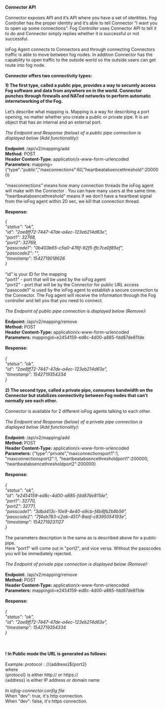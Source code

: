﻿

**Connector API**<br>
<br>
Connector exposes API and it’s API where you have a set of identities. Fog Controller has the proper identity and it’s able to tell Connector “I want you to open up some connections”. Fog Controller uses Connector API to tell it to do and Connector simply replies whether it is successful or not successful.<br>
<br>
ioFog Agent connects to Connectors and through connecting Connectors traffic is able to move between fog nodes. In addition Connector has the capability to open traffic to the outside world so the outside users can get route into fog node.<br>
<br>
**Connector offers two connectivity types:**<br>

**1)    The first type, called a public pipe, provides a way to securely access Fog software and data from anywhere on in the world. Connector punches through firewalls and NATed networks to perform automatic internetworking of the Fog.**<br>
<br>
Let’s describe what mapping is. Mapping is a way for describing a port opening, no matter whether you create a public or private pipe. It is an object that has an internal and an external port.<br>
<br>
*The Endpoint and Response (below) of a public pipe connection is displayed below (Add functionality):*<br>
<br>
**Endpoint**: /api/v2/mapping/add<br>
**Method**: POST<br>
**Header Content-Type**: application/x-www-form-urlencoded<br>
**Parameters**: mapping={"type":"public","maxconnections":60,"heartbeatabsencethreshold":200000}<br>
<br>
"maxconnections" means how many connection threads the ioFog agent will make with the Connector . You can have many users at the same time.<br>
"heartbeatabsencethreshold" means if we don’t have a heartbeat signal from the ioFog agent within 20 sec, we kill that connection thread.<br>
<br>
**Response:**<br>

*{<br>
     "status": "ok",<br>
     "id": "2ae8ff72-7447-47de-a4ec-123eb214d63e",<br>
     "port1": 32768,<br>
     "port2": 32769,<br>
     "passcode1": "0b403b65-c5a0-476f-92f5-ffc7ca0f85ef",<br>
     "passcode2": "",<br>
     "timestamp": 1542719018626<br>
}*<br>
<br>
“id” is your ID for the mapping<br>
"port1" - port that will be used by the ioFog agent<br>
"port2" - port that will be by the Connector for public URL access<br>
"passcode1” is used by the ioFog agent to establish a secure connection to the Connector. The Fog agent will receive the information through the Fog controller and tell you that you need to connect.<br>
<br>
*The Endpoint of public pipe connection is displayed below (Remove):*<br>
<br>
**Endpoint:** /api/v2/mapping/remove<br>
**Method:** POST<br>
**Header Content-Type:** application/x-www-form-urlencoded<br>
**Parameters:** mappingid=e2454159-ed8c-4d00-a885-fdd87de811de<br>
<br>
**Response:**<br>
<br>
*{<br>
     "status": "ok",<br>
     "id": "2ae8ff72-7447-47de-a4ec-123eb214d63e",<br>
     "timestamp": 1542719354334<br>
}*<br>
<br>
**2)    The second type, called a private pipe, consumes bandwidth on the Connector but stabilizes connectivity between Fog nodes that can’t normally see each other.** <br>
<br>
Connector is available for 2 different ioFog agents talking to each other.<br>
<br>
*The Endpoint and Response (below) of a private pipe connection is displayed below (Add functionality):*<br>
<br>
**Endpoint:** /api/v2/mapping/add<br>
**Method:** POST<br>
**Header Content-Type:** application/x-www-form-urlencoded<br>
**Parameters:** {"type":"private","maxconnectionsport1":1, "maxconnectionsport2":1, "heartbeatabsencethresholdport1":200000, "heartbeatabsencethresholdport2":200000}<br>
<br>
**Response:**<br>
<br>
*{<br>
     "status": "ok",<br>
     "id": "e2454159-ed8c-4d00-a885-fdd87de811de",<br>
     "port1": 32770,<br>
     "port2": 32771,<br>
     "passcode1": "3dbd413c-10e9-4e40-a9cb-f4b8fb2b8b56",<br>
     "passcode2": "7f4eb783-c2ab-4517-8aaf-c8395054193e",<br>
     "timestamp": 1542719231127<br>
}*<br>
<br>
The parameters description is the same as is described above for a public pipe.<br>
Here “port1" will come out in "port2", and vice versa. Without the passcodes you will be immediately rejected.<br>
<br>
*The Endpoint of private pipe connection is displayed below (Remove):*<br>
<br>
**Endpoint:** /api/v2/mapping/remove<br>
**Method:** POST<br>
**Header Content-Type:** application/x-www-form-urlencoded<br>
**Parameters:** mappingid=e2454159-ed8c-4d00-a885-fdd87de811de<br>
<br>
**Response:**<br>
<br>
*{<br>
     "status": "ok",<br>
     "id": "2ae8ff72-7447-47de-a4ec-123eb214d63e",<br>
     "timestamp": 1542719354334<br>
}*<br>
<br>
<br>
<br>
**! In Public mode the URL is generated as follows:**<br>
<br>
Example: ${protocol}://${address}${port2} <br>
where <br>
{protocol} is either http:// or https://<br>
{address} is either IP address or domain name<br>
<br>
*In iofog-connector.config file*<br>
When "dev": true, it's http connection. <br>
When "dev": false, it's https connection. <br>
